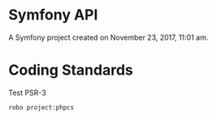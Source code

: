 Symfony API
=========

A Symfony project created on November 23, 2017, 11:01 am.

Coding Standards
=========

Test PSR-3

```bash
robo project:phpcs
```
